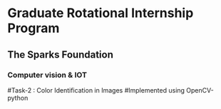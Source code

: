 # Graduate Rotational Internship Program
## The Sparks Foundation
### Computer vision & IOT
#Task-2 : Color Identification in Images
#Implemented using OpenCV-python
